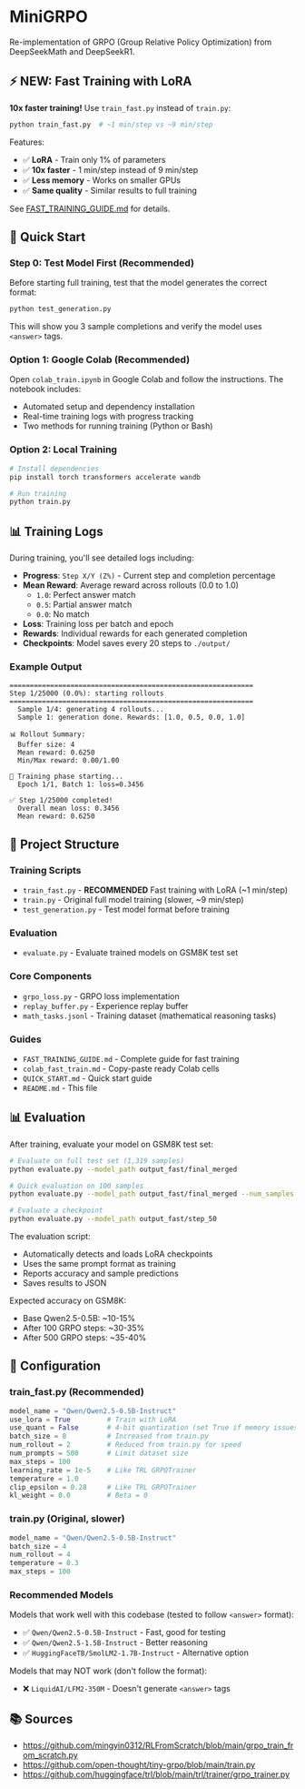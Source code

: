 # MiniGRPO

Re-implementation of GRPO (Group Relative Policy Optimization) from DeepSeekMath and DeepSeekR1.

## ⚡ NEW: Fast Training with LoRA

**10x faster training!** Use `train_fast.py` instead of `train.py`:

```bash
python train_fast.py  # ~1 min/step vs ~9 min/step
```

Features:
- ✅ **LoRA** - Train only 1% of parameters
- ✅ **10x faster** - 1 min/step instead of 9 min/step
- ✅ **Less memory** - Works on smaller GPUs
- ✅ **Same quality** - Similar results to full training

See [FAST_TRAINING_GUIDE.md](FAST_TRAINING_GUIDE.md) for details.

## 🚀 Quick Start

### Step 0: Test Model First (Recommended)

Before starting full training, test that the model generates the correct format:

```bash
python test_generation.py
```

This will show you 3 sample completions and verify the model uses `<answer>` tags.

### Option 1: Google Colab (Recommended)

Open `colab_train.ipynb` in Google Colab and follow the instructions. The notebook includes:
- Automated setup and dependency installation
- Real-time training logs with progress tracking
- Two methods for running training (Python or Bash)

### Option 2: Local Training

```bash
# Install dependencies
pip install torch transformers accelerate wandb

# Run training
python train.py
```

## 📊 Training Logs

During training, you'll see detailed logs including:

- **Progress**: `Step X/Y (Z%)` - Current step and completion percentage
- **Mean Reward**: Average reward across rollouts (0.0 to 1.0)
  - `1.0`: Perfect answer match
  - `0.5`: Partial answer match
  - `0.0`: No match
- **Loss**: Training loss per batch and epoch
- **Rewards**: Individual rewards for each generated completion
- **Checkpoints**: Model saves every 20 steps to `./output/`

### Example Output

```
============================================================
Step 1/25000 (0.0%): starting rollouts
============================================================
  Sample 1/4: generating 4 rollouts...
  Sample 1: generation done. Rewards: [1.0, 0.5, 0.0, 1.0]

📊 Rollout Summary:
  Buffer size: 4
  Mean reward: 0.6250
  Min/Max reward: 0.00/1.00

🔄 Training phase starting...
  Epoch 1/1, Batch 1: loss=0.3456

✅ Step 1/25000 completed!
  Overall mean loss: 0.3456
  Mean reward: 0.6250
```

## 📁 Project Structure

### Training Scripts
- `train_fast.py` - **RECOMMENDED** Fast training with LoRA (~1 min/step)
- `train.py` - Original full model training (slower, ~9 min/step)
- `test_generation.py` - Test model format before training

### Evaluation
- `evaluate.py` - Evaluate trained models on GSM8K test set

### Core Components
- `grpo_loss.py` - GRPO loss implementation
- `replay_buffer.py` - Experience replay buffer
- `math_tasks.jsonl` - Training dataset (mathematical reasoning tasks)

### Guides
- `FAST_TRAINING_GUIDE.md` - Complete guide for fast training
- `colab_fast_train.md` - Copy-paste ready Colab cells
- `QUICK_START.md` - Quick start guide
- `README.md` - This file

## 📊 Evaluation

After training, evaluate your model on GSM8K test set:

```bash
# Evaluate on full test set (1,319 samples)
python evaluate.py --model_path output_fast/final_merged

# Quick evaluation on 100 samples
python evaluate.py --model_path output_fast/final_merged --num_samples 100

# Evaluate a checkpoint
python evaluate.py --model_path output_fast/step_50
```

The evaluation script:
- Automatically detects and loads LoRA checkpoints
- Uses the same prompt format as training
- Reports accuracy and sample predictions
- Saves results to JSON

Expected accuracy on GSM8K:
- Base Qwen2.5-0.5B: ~10-15%
- After 100 GRPO steps: ~30-35%
- After 500 GRPO steps: ~35-40%

## 🔧 Configuration

### train_fast.py (Recommended)

```python
model_name = "Qwen/Qwen2.5-0.5B-Instruct"
use_lora = True         # Train with LoRA
use_quant = False       # 4-bit quantization (set True if memory issues)
batch_size = 8          # Increased from train.py
num_rollout = 2         # Reduced from train.py for speed
num_prompts = 500       # Limit dataset size
max_steps = 100         
learning_rate = 1e-5    # Like TRL GRPOTrainer
temperature = 1.0
clip_epsilon = 0.28     # Like TRL GRPOTrainer
kl_weight = 0.0         # Beta = 0
```

### train.py (Original, slower)

```python
model_name = "Qwen/Qwen2.5-0.5B-Instruct"
batch_size = 4
num_rollout = 4
temperature = 0.3
max_steps = 100
```

### Recommended Models

Models that work well with this codebase (tested to follow `<answer>` format):
- ✅ `Qwen/Qwen2.5-0.5B-Instruct` - Fast, good for testing
- ✅ `Qwen/Qwen2.5-1.5B-Instruct` - Better reasoning
- ✅ `HuggingFaceTB/SmolLM2-1.7B-Instruct` - Alternative option

Models that may NOT work (don't follow the format):
- ❌ `LiquidAI/LFM2-350M` - Doesn't generate `<answer>` tags

## 📚 Sources

- https://github.com/mingyin0312/RLFromScratch/blob/main/grpo_train_from_scratch.py
- https://github.com/open-thought/tiny-grpo/blob/main/train.py
- https://github.com/huggingface/trl/blob/main/trl/trainer/grpo_trainer.py